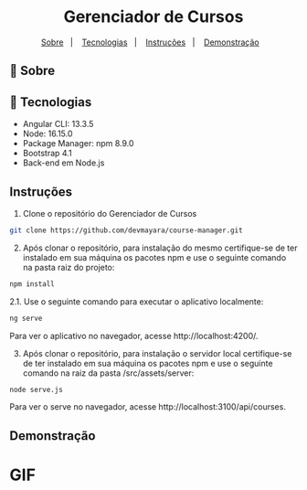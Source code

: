 <h1 align="center">Gerenciador de Cursos</h1>


<p align="center">
  <a href="#-sobre">Sobre</a>&nbsp;&nbsp;&nbsp;|&nbsp;&nbsp;&nbsp;
  <a href="#-tecnologias">Tecnologias</a>&nbsp;&nbsp;&nbsp;|&nbsp;&nbsp;&nbsp;
  <a href="#-instruções">Instruções</a>&nbsp;&nbsp;&nbsp;|&nbsp;&nbsp;&nbsp; 
  <a href="#demonstração">Demonstração</a>&nbsp;&nbsp;&nbsp;  
</p>


## 📖 Sobre



## 🚀 Tecnologias

* Angular CLI: 13.3.5
* Node: 16.15.0
* Package Manager: npm 8.9.0
* Bootstrap 4.1
* Back-end em Node.js


## Instruções

1. Clone o repositório do Gerenciador de Cursos

```bash
git clone https://github.com/devmayara/course-manager.git
```

2. Após clonar o repositório, para instalação do mesmo certifique-se de ter instalado em sua máquina os pacotes npm e use o seguinte comando na pasta raiz do projeto:

```bash
npm install
```
 
2.1. Use o seguinte comando para executar o aplicativo localmente:

```bash
ng serve
```
Para ver o aplicativo no navegador, acesse http://localhost:4200/. 

3. Após clonar o repositório, para instalação o servidor local certifique-se de ter instalado em sua máquina os pacotes npm e use o seguinte comando na raiz da pasta /src/assets/server:

```bash
node serve.js
```
Para ver o serve no navegador, acesse http://localhost:3100/api/courses.


## Demonstração

# GIF
